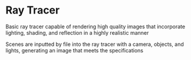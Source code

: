 # Ray Tracer

Basic ray tracer capable of rendering high quality images that incorporate lighting, shading, and reflection in a highly realistic manner

Scenes are inputted by file into the ray tracer with a camera, objects, and lights, generating an image that meets the specifications
